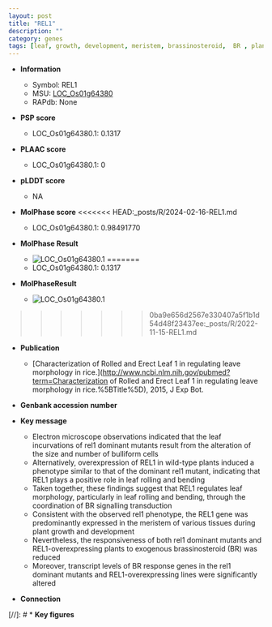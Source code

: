 ```yaml
---
layout: post
title: "REL1"
description: ""
category: genes
tags: [leaf, growth, development, meristem, brassinosteroid,  BR , plant growth, leaf rolling]
---
```


* **Information**  
    + Symbol: REL1  
    + MSU: [LOC_Os01g64380](http://rice.plantbiology.msu.edu/cgi-bin/ORF_infopage.cgi?orf=LOC_Os01g64380)  
    + RAPdb: None  

* **PSP score**  
    + LOC_Os01g64380.1: 0.1317 

* **PLAAC score**  
    + LOC_Os01g64380.1: 0 

* **pLDDT score**
    + NA


* **MolPhase score**
<<<<<<< HEAD:_posts/R/2024-02-16-REL1.md
    + LOC_Os01g64380.1: 0.98491770

* **MolPhase Result**
    + ![LOC_Os01g64380.1](https://304243504.github.io/Pictures/LOC_Os01g/LOC_Os01g64380.1.png)
=======
    + LOC_Os01g64380.1: 0.1317

* **MolPhaseResult**
    + ![LOC_Os01g64380.1](https://ricepsp.github.io/pictures/LOC_Os01g/LOC_Os01g64380.1.png)
>>>>>>> 0ba9e656d2567e330407a5f1b1d54d48f23437ee:_posts/R/2022-11-15-REL1.md

* **Publication**  
    + [Characterization of Rolled and Erect Leaf 1 in regulating leave morphology in rice.](http://www.ncbi.nlm.nih.gov/pubmed?term=Characterization of Rolled and Erect Leaf 1 in regulating leave morphology in rice.%5BTitle%5D), 2015, J Exp Bot.

* **Genbank accession number**  

* **Key message**  
    + Electron microscope observations indicated that the leaf incurvations of rel1 dominant mutants result from the alteration of the size and number of bulliform cells
    + Alternatively, overexpression of REL1 in wild-type plants induced a phenotype similar to that of the dominant rel1 mutant, indicating that REL1 plays a positive role in leaf rolling and bending
    + Taken together, these findings suggest that REL1 regulates leaf morphology, particularly in leaf rolling and bending, through the coordination of BR signalling transduction
    + Consistent with the observed rel1 phenotype, the REL1 gene was predominantly expressed in the meristem of various tissues during plant growth and development
    + Nevertheless, the responsiveness of both rel1 dominant mutants and REL1-overexpressing plants to exogenous brassinosteroid (BR) was reduced
    + Moreover, transcript levels of BR response genes in the rel1 dominant mutants and REL1-overexpressing lines were significantly altered

* **Connection**  

[//]: # * **Key figures**  


